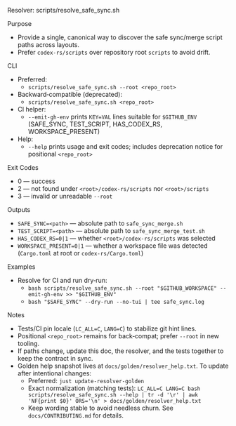 Resolver: scripts/resolve_safe_sync.sh

Purpose
- Provide a single, canonical way to discover the safe sync/merge script paths across layouts.
- Prefer `codex-rs/scripts` over repository root `scripts` to avoid drift.

CLI
- Preferred:
  - `scripts/resolve_safe_sync.sh --root <repo_root>`
- Backward‑compatible (deprecated):
  - `scripts/resolve_safe_sync.sh <repo_root>`
- CI helper:
  - `--emit-gh-env` prints `KEY=VAL` lines suitable for `$GITHUB_ENV` (SAFE_SYNC, TEST_SCRIPT, HAS_CODEX_RS, WORKSPACE_PRESENT)
- Help:
  - `--help` prints usage and exit codes; includes deprecation notice for positional `<repo_root>`

Exit Codes
- 0 — success
- 2 — not found under `<root>/codex-rs/scripts` nor `<root>/scripts`
- 3 — invalid or unreadable `--root`

Outputs
- `SAFE_SYNC=<path>` — absolute path to `safe_sync_merge.sh`
- `TEST_SCRIPT=<path>` — absolute path to `safe_sync_merge_test.sh`
- `HAS_CODEX_RS=0|1` — whether `<root>/codex-rs/scripts` was selected
- `WORKSPACE_PRESENT=0|1` — whether a workspace file was detected (`Cargo.toml` at root or `codex-rs/Cargo.toml`)

Examples
- Resolve for CI and run dry‑run:
  - `bash scripts/resolve_safe_sync.sh --root "$GITHUB_WORKSPACE" --emit-gh-env >> "$GITHUB_ENV"`
  - `bash "$SAFE_SYNC" --dry-run --no-tui | tee safe_sync.log`

Notes
- Tests/CI pin locale (`LC_ALL=C`, `LANG=C`) to stabilize git hint lines.
- Positional `<repo_root>` remains for back‑compat; prefer `--root` in new tooling.
- If paths change, update this doc, the resolver, and the tests together to keep the contract in sync.
 - Golden help snapshot lives at `docs/golden/resolver_help.txt`. To update after intentional changes:
   - Preferred: `just update-resolver-golden`
   - Exact normalization (matching tests): `LC_ALL=C LANG=C bash scripts/resolve_safe_sync.sh --help | tr -d '\r' | awk 'NF{print $0}' ORS='\n' > docs/golden/resolver_help.txt`
   - Keep wording stable to avoid needless churn. See `docs/CONTRIBUTING.md` for details.
